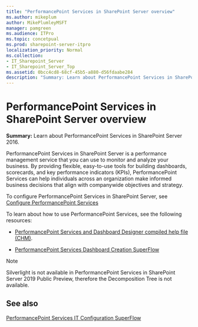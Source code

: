 ```yaml
---
title: "PerformancePoint Services in SharePoint Server overview"
ms.author: mikeplum
author: MikePlumleyMSFT
manager: pamgreen
ms.audience: ITPro
ms.topic: concetpual
ms.prod: sharepoint-server-itpro
localization_priority: Normal
ms.collection:
- IT_Sharepoint_Server
- IT_Sharepoint_Server_Top
ms.assetid: 0bcc4cd8-68cf-45b5-a880-d56fdaabe284
description: "Summary: Learn about PerformancePoint Services in SharePoint Server 2016."
---
```


# PerformancePoint Services in SharePoint Server overview

 **Summary:** Learn about PerformancePoint Services in SharePoint Server 2016. 
  
PerformancePoint Services in SharePoint Server is a performance management service that you can use to monitor and analyze your business. By providing flexible, easy-to-use tools for building dashboards, scorecards, and key performance indicators (KPIs), PerformancePoint Services can help individuals across an organization make informed business decisions that align with companywide objectives and strategy. 
  
To configure PerformancePoint Services in SharePoint Server, see [Configure PerformancePoint Services](https://technet.microsoft.com/library/ae626fda-efc1-4b99-9909-829346b04b6f)
  
To learn about how to use PerformancePoint Services, see the following resources:
  
- [PerformancePoint Services and Dashboard Designer compiled help file (CHM)](https://www.microsoft.com/download/details.aspx?id=55772).
    
- [PerformancePoint Services Dashboard Creation SuperFlow](http://go.microsoft.com/fwlink/p/?LinkId=226357)

> [!NOTE]
> Silverlight is not available in PerformancePoint Services in SharePoint Server 2019 Public Preview, therefore the Decomposition Tree is not available.
    
## See also

[PerformancePoint Services IT Configuration SuperFlow](http://go.microsoft.com/fwlink/p/?LinkId=226358)

